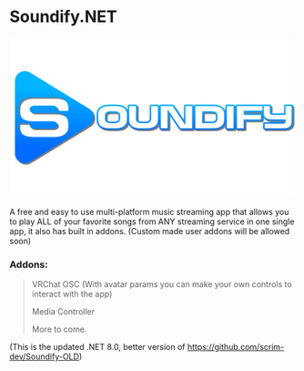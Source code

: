 # Soundify.NET
<p align="center">
  <img src="https://github.com/scrim-dev/Soundify.NET/blob/master/Soundify.NET/Resources/BannerDropShadowLogo.png" alt="logo" width="500">
</p>
A free and easy to use multi-platform music streaming app that allows you to play ALL of your favorite songs from ANY streaming service in one single app, it also has built in addons. (Custom made user addons will be allowed soon)

### Addons:
> VRChat OSC (With avatar params you can make your own controls to interact with the app)
>
> Media Controller
>
> More to come.

(This is the updated .NET 8.0, better version of https://github.com/scrim-dev/Soundify-OLD)
